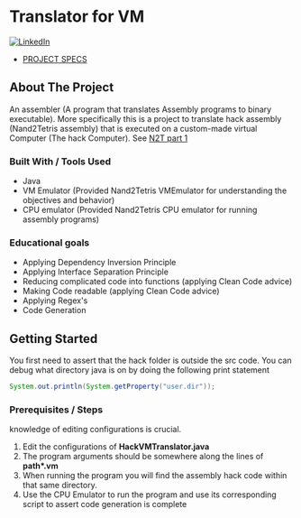 # Translator for VM

[![LinkedIn][linkedin-shield]][linkedin-url]

- [PROJECT SPECS](https://www.nand2tetris.org/project07)

<!-- ABOUT THE PROJECT -->
## About The Project

An assembler (A program that translates Assembly programs to binary executable).
More specifically this is a project to translate hack assembly (Nand2Tetris assembly)
that is executed on a custom-made virtual Computer (The hack Computer). 
See [N2T part 1](https://www.nand2tetris.org)

### Built With / Tools Used

* Java
* VM Emulator (Provided Nand2Tetris VMEmulator for understanding the objectives and behavior)
* CPU emulator (Provided Nand2Tetris CPU emulator for running assembly programs)

### Educational goals
- Applying Dependency Inversion Principle
- Applying Interface Separation Principle
- Reducing complicated code into functions (applying Clean Code advice)
- Making Code readable (applying Clean Code advice)
- Applying Regex's
- Code Generation

<!-- GETTING STARTED -->
## Getting Started

You first need to assert that the hack folder is outside the src code. 
You can debug what directory java is on by doing the following print statement

``` java
System.out.println(System.getProperty("user.dir"));
```

### Prerequisites / Steps

knowledge of editing configurations is crucial.
1. Edit the configurations of **HackVMTranslator.java**
2. The program arguments should be somewhere along the lines of **path\*.vm**
3. When running the program you will find the assembly hack code within that same directory.
4. Use the CPU Emulator to run the program and use its corresponding script to assert code generation is complete


<!-- MARKDOWN LINKS & IMAGES -->
<!-- https://www.markdownguide.org/basic-syntax/#reference-style-links -->

[linkedin-shield]: https://img.shields.io/badge/-LinkedIn-black.svg?style=for-the-badge&logo=linkedin&colorB=555
[linkedin-url]: https://www.linkedin.com/in/bflo/
